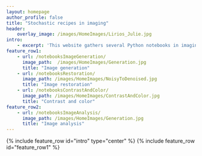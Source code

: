 ```yaml
---
layout: homepage
author_profile: false
title: "Stochastic recipes in imaging"
header:
    overlay_image: /images/HomeImages/Lirios_Julie.jpg
intro:
    - excerpt: 'This website gathers several Python notebooks in imaging science. It covers classic and historical models as well as very recent research topics, including those based on developments in artificial intelligence (machine learning and deep neural networks). The main authors of these practical sessions are [Julie Delon](https://judelo.github.io), [Bruno Galerne](https://www.idpoisson.fr/galerne/), [Agnès Desolneux](https://desolneux.perso.math.cnrs.fr), [Valentin De Bortoli](https://vdeborto.github.io) and [Lucía Bouza](https://fr.linkedin.com/in/lucia-bouza-heguerte/). Some of the notebooks are still being developed or improved, feel free to contact us to report errors or mistakes!'
feature_row1:
    - url: /notebooksImageGeneration/
      image_path:  /images/HomeImages/Generation.jpg
      title: "Image generation"
    - url: /notebooksRestoration/
      image_path: /images/HomeImages/NoisyToDenoised.jpg
      title: "Image restoration"
    - url: /notebooksContrastAndColor/
      image_path: /images/HomeImages/ContrastAndColor.jpg
      title: "Contrast and color"
feature_row2:  
    - url: /notebooksImageAnalysis/
      image_path: /images/HomeImages/Generation.jpg
      title: "Image analysis"
---
```


{% include feature_row id="intro" type="center" %}
{% include feature_row id="feature_row1" %}
